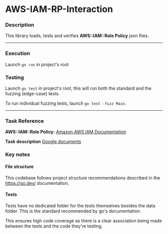 # AWS-IAM-RP-Interaction

### Description
This library loads, tests and verifies **AWS::IAM::Role Policy** json files.

---

### Execution
Launch `go run` in project's root

### Testing
Launch `go test` in project's root, this will run both the standard and the fuzzing (edge-case) tests.

To run individual fuzzing tests, launch `go test -fuzz Main`.

---

### Task Reference
**AWS::IAM::Role Policy:** [Amazon AWS IAM Documentation](https://docs.aws.amazon.com/AWSCloudFormation/latest/UserGuide/aws-properties-iam-role-policy.html)

**Task description** [Google documents](https://docs.google.com/document/d/1zimLpe2F_0an4rAptqiIlCIky8NnUjt7/edit)

### Key notes

#### File structure
This codebase follows project structure recommendations described in the https://go.dev/ documentation.

#### Tests
Tests have no dedicated folder for the tests themselves besides the data folder. This is the standard recommended by go's documentation. 

This ensures high code coverage as there is a clear association being made between the tests and the code they're testing.